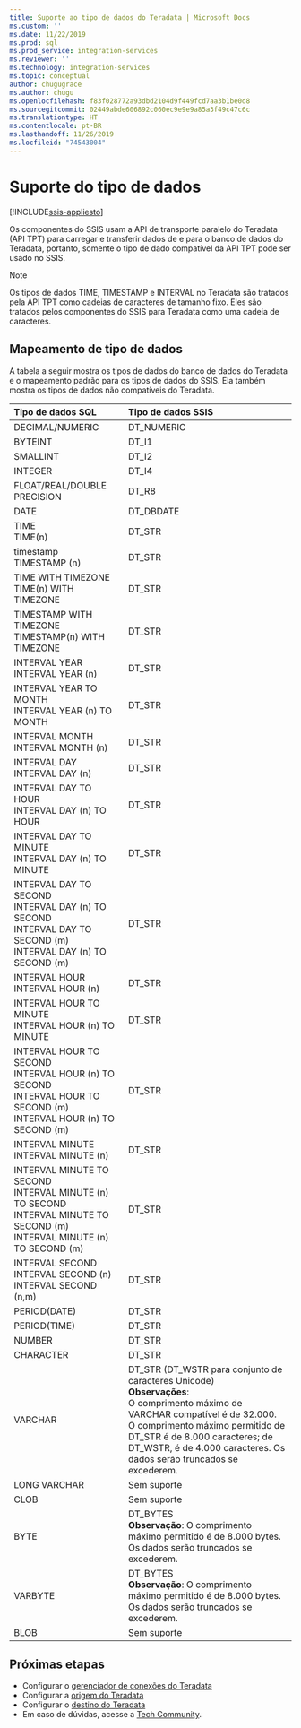 ```yaml
---
title: Suporte ao tipo de dados do Teradata | Microsoft Docs
ms.custom: ''
ms.date: 11/22/2019
ms.prod: sql
ms.prod_service: integration-services
ms.reviewer: ''
ms.technology: integration-services
ms.topic: conceptual
author: chugugrace
ms.author: chugu
ms.openlocfilehash: f83f028772a93dbd2104d9f449fcd7aa3b1be0d8
ms.sourcegitcommit: 02449abde606892c060ec9e9e9a85a3f49c47c6c
ms.translationtype: HT
ms.contentlocale: pt-BR
ms.lasthandoff: 11/26/2019
ms.locfileid: "74543004"
---
```

# <a name="data-type-support"></a>Suporte do tipo de dados

[!INCLUDE[ssis-appliesto](../../includes/ssis-appliesto-ssvrpluslinux-asdb-asdw-xxx.md)]

Os componentes do SSIS usam a API de transporte paralelo do Teradata (API TPT) para carregar e transferir dados de e para o banco de dados do Teradata, portanto, somente o tipo de dado compatível da API TPT pode ser usado no SSIS.

> [!NOTE]
>
> Os tipos de dados TIME, TIMESTAMP e INTERVAL no Teradata são tratados pela API TPT como cadeias de caracteres de tamanho fixo. Eles são tratados pelos componentes do SSIS para Teradata como uma cadeia de caracteres.

## <a name="data-type-mapping"></a>Mapeamento de tipo de dados

A tabela a seguir mostra os tipos de dados do banco de dados do Teradata e o mapeamento padrão para os tipos de dados do SSIS. Ela também mostra os tipos de dados não compatíveis do Teradata.

|Tipo de dados SQL|Tipo de dados SSIS|
|:-|:-|
|DECIMAL/NUMERIC|DT_NUMERIC|
|BYTEINT|DT_I1|
|SMALLINT|DT_I2|
|INTEGER|DT_I4|
|FLOAT/REAL/DOUBLE PRECISION|DT_R8|
|DATE|DT_DBDATE|
|TIME<br>TIME(n)|DT_STR|
|timestamp<br>TIMESTAMP (n)|DT_STR|
|TIME WITH TIMEZONE<br>TIME(n) WITH TIMEZONE|DT_STR|
|TIMESTAMP WITH TIMEZONE<br>TIMESTAMP(n) WITH TIMEZONE|DT_STR|
|INTERVAL YEAR<br>INTERVAL YEAR (n)|DT_STR|
|INTERVAL YEAR TO MONTH<br>INTERVAL YEAR (n) TO MONTH|DT_STR|
|INTERVAL MONTH<br>INTERVAL MONTH (n)|DT_STR|
|INTERVAL DAY<br>INTERVAL DAY (n)|DT_STR|
|INTERVAL DAY TO HOUR<br>INTERVAL DAY (n) TO HOUR|DT_STR|
|INTERVAL DAY TO MINUTE<br>INTERVAL DAY (n) TO MINUTE|DT_STR|
|INTERVAL DAY TO SECOND<br>INTERVAL DAY (n) TO SECOND<br>INTERVAL DAY TO SECOND (m)<br>INTERVAL DAY (n) TO SECOND (m)|DT_STR|
|INTERVAL HOUR<br>INTERVAL HOUR (n)|DT_STR|
|INTERVAL HOUR TO MINUTE<br>INTERVAL HOUR (n) TO MINUTE|DT_STR
|INTERVAL HOUR TO SECOND<br>INTERVAL HOUR (n) TO SECOND<br>INTERVAL HOUR TO SECOND (m)<br>INTERVAL HOUR (n) TO SECOND (m)|DT_STR|
|INTERVAL MINUTE<br>INTERVAL MINUTE (n)|DT_STR|
|INTERVAL MINUTE TO SECOND<br>INTERVAL MINUTE (n) TO SECOND<br>INTERVAL MINUTE TO SECOND (m)<br>INTERVAL MINUTE (n) TO SECOND (m)|DT_STR|
|INTERVAL SECOND<br>INTERVAL SECOND (n)<br>INTERVAL SECOND (n,m)|DT_STR|
|PERIOD(DATE)|DT_STR|
|PERIOD(TIME)|DT_STR|
|NUMBER|DT_STR|
|CHARACTER|DT_STR|
|VARCHAR|DT_STR (DT_WSTR para conjunto de caracteres Unicode)<br>**Observações**:<br> O comprimento máximo de VARCHAR compatível é de 32.000. <br> O comprimento máximo permitido de DT_STR é de 8.000 caracteres; de DT_WSTR, é de 4.000 caracteres. Os dados serão truncados se excederem.|
|LONG VARCHAR|Sem suporte|
|CLOB|Sem suporte|
|BYTE|DT_BYTES<br>**Observação**: O comprimento máximo permitido é de 8.000 bytes. Os dados serão truncados se excederem.|
|VARBYTE|DT_BYTES<br>**Observação**: O comprimento máximo permitido é de 8.000 bytes. Os dados serão truncados se excederem.|
|BLOB|Sem suporte|

## <a name="next-steps"></a>Próximas etapas

- Configurar o [gerenciador de conexões do Teradata](teradata-connection-manager.md)
- Configurar a [origem do Teradata](teradata-source.md)
- Configurar o [destino do Teradata](teradata-destination.md)
- Em caso de dúvidas, acesse a [Tech Community](https://aka.ms/AA6iwdw).
